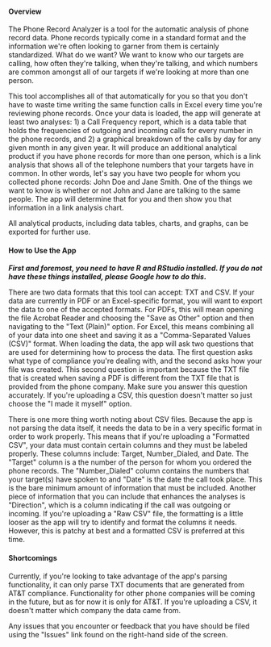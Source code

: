 #### Overview
The Phone Record Analyzer is a tool for the automatic analysis of phone record data. Phone records typically come in a standard format and the information we're often looking to garner from them is certainly standardized. What do we want? We want to know who our targets are calling, how often they're talking, when they're talking, and which numbers are common amongst all of our targets if we're looking at more than one person. 

This tool accomplishes all of that automatically for you so that you don't have to waste time writing the same function calls in Excel every time you're reviewing phone records. Once your data is loaded, the app will generate at least two analyses: 1) a Call Frequency report, which is a data table that holds the frequencies of outgoing and incoming calls for every number in the phone records, and 2) a graphical breakdown of the calls by day for any given month in any given year. It will produce an additional analytical product if you have phone records for more than one person, which is a link analysis that shows all of the telephone numbers that your targets have in common. In other words, let's say you have two people for whom you collected phone records: John Doe and Jane Smith. One of the things we want to know is whether or not John and Jane are talking to the same people. The app will determine that for you and then show you that information in a link analysis chart. 

All analytical products, including data tables, charts, and graphs, can be exported for further use.

#### How to Use the App
***First and foremost, you need to have R and RStudio installed. If you do not have these things installed, please Google how to do this.***

There are two data formats that this tool can accept: TXT and CSV. If your data are currently in PDF or an Excel-specific format, you will want to export the data to one of the accepted formats. For PDFs, this will mean opening the file Acrobat Reader and choosing the "Save as Other" option and then navigating to the "Text (Plain)" option. For Excel, this means combining all of your data into one sheet and saving it as a "Comma-Separated Values (CSV)" format. When loading the data, the app will ask two questions that are used for determining how to process the data. The first question asks what type of compliance you're dealing with, and the second asks how your file was created. This second question is important because the TXT file that is created when saving a PDF is different from the TXT file that is provided from the phone company. Make sure you answer this question accurately. If you're uploading a CSV, this question doesn't matter so just choose the "I made it myself" option. 

There is one more thing worth noting about CSV files. Because the app is not parsing the data itself, it needs the data to be in a very specific format in order to work properly. This means that if you're uploading a "Formatted CSV", your data must contain certain columns and they must be labeled properly. These columns include: Target, Number_Dialed, and Date. The "Target" column is a the number of the person for whom you ordered the phone records. The "Number_Dialed" column contains the numbers that your target(s) have spoken to and "Date" is the date the call took place. This is the bare minimum amount of information that must be included. Another piece of information that you can include that enhances the analyses is "Direction", which is a column indicating if the call was outgoing or incoming. If you're uploading a "Raw CSV" file, the formatting is a little looser as the app will try to identify and format the columns it needs. However, this is patchy at best and a formatted CSV is preferred at this time.

#### Shortcomings
Currently, if you're looking to take advantage of the app's parsing functionality, it can only parse TXT documents that are generated from AT&T compliance. Functionality for other phone companies will be coming in the future, but as for now it is only for AT&T. If you're uploading a CSV, it doesn't matter which company the data came from.

Any issues that you encounter or feedback that you have should be filed using the "Issues" link found on the right-hand side of the screen. 
